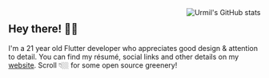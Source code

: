 <img alt="Urmil's GitHub stats" align="right" src="https://github-readme-stats.urmilshroff.vercel.app/api?username=urmilshroff&hide_border=true&hide_title=true&show_icons=true">

## Hey there! 👋🏼

I'm a 21 year old Flutter developer who appreciates good design & attention to detail. You can find my résumé, social links and other details on my [website](https://urmilshroff.tech/). Scroll 👇🏼 for some open source greenery!

